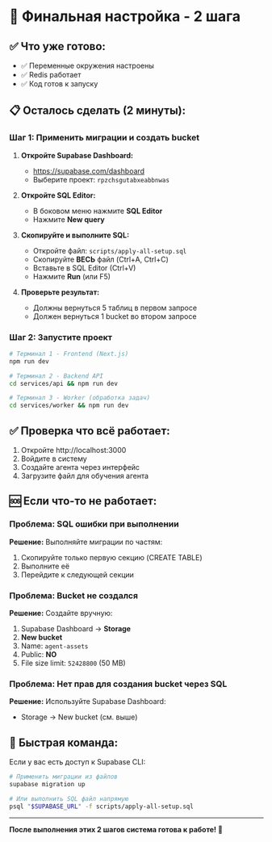 # 🎯 Финальная настройка - 2 шага

## ✅ Что уже готово:
- ✅ Переменные окружения настроены
- ✅ Redis работает
- ✅ Код готов к запуску

## 📋 Осталось сделать (2 минуты):

### Шаг 1: Применить миграции и создать bucket

1. **Откройте Supabase Dashboard:**
   - https://supabase.com/dashboard
   - Выберите проект: `rpzchsgutabxeabbnwas`

2. **Откройте SQL Editor:**
   - В боковом меню нажмите **SQL Editor**
   - Нажмите **New query**

3. **Скопируйте и выполните SQL:**
   - Откройте файл: `scripts/apply-all-setup.sql`
   - Скопируйте **ВЕСЬ** файл (Ctrl+A, Ctrl+C)
   - Вставьте в SQL Editor (Ctrl+V)
   - Нажмите **Run** (или F5)

4. **Проверьте результат:**
   - Должны вернуться 5 таблиц в первом запросе
   - Должен вернуться 1 bucket во втором запросе

### Шаг 2: Запустите проект

```bash
# Терминал 1 - Frontend (Next.js)
npm run dev

# Терминал 2 - Backend API
cd services/api && npm run dev

# Терминал 3 - Worker (обработка задач)
cd services/worker && npm run dev
```

## ✅ Проверка что всё работает:

1. Откройте http://localhost:3000
2. Войдите в систему
3. Создайте агента через интерфейс
4. Загрузите файл для обучения агента

## 🆘 Если что-то не работает:

### Проблема: SQL ошибки при выполнении

**Решение:** Выполняйте миграции по частям:
1. Скопируйте только первую секцию (CREATE TABLE)
2. Выполните её
3. Перейдите к следующей секции

### Проблема: Bucket не создался

**Решение:** Создайте вручную:
1. Supabase Dashboard → **Storage**
2. **New bucket**
3. Name: `agent-assets`
4. Public: **NO**
5. File size limit: `52428800` (50 MB)

### Проблема: Нет прав для создания bucket через SQL

**Решение:** Используйте Supabase Dashboard:
- Storage → New bucket (см. выше)

## 📝 Быстрая команда:

Если у вас есть доступ к Supabase CLI:

```bash
# Применить миграции из файлов
supabase migration up

# Или выполнить SQL файл напрямую
psql "$SUPABASE_URL" -f scripts/apply-all-setup.sql
```

---

**После выполнения этих 2 шагов система готова к работе! 🚀**

